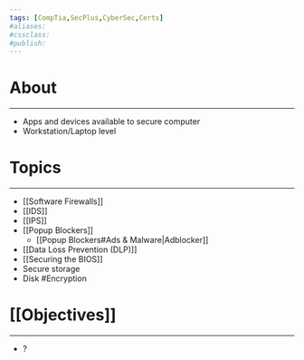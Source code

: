 ```yaml
---
tags: [CompTia,SecPlus,CyberSec,Certs]
#aliases:
#cssclass:
#publish:
---
```


# About
---
- Apps and devices available to secure computer
- Workstation/Laptop level

# Topics
---
- [[Software Firewalls]]
- [[IDS]]
- [[IPS]]
- [[Popup Blockers]]
	- [[Popup Blockers#Ads & Malware|Adblocker]]
- [[Data Loss Prevention (DLP)]]
- [[Securing the BIOS]]
- Secure storage
- Disk #Encryption


# [[Objectives]]
---
- ?